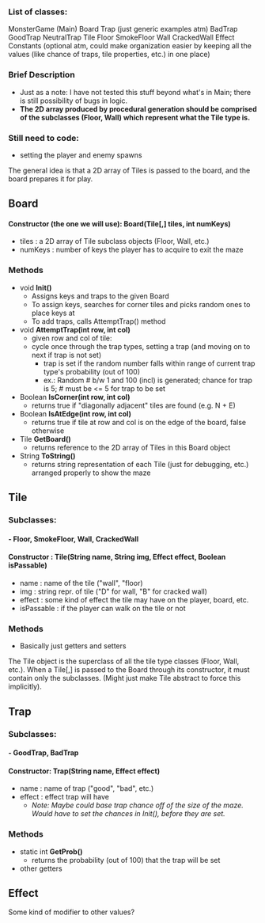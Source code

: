 ### List of classes:
MonsterGame (Main)
Board
Trap (just generic examples atm)
    BadTrap
    GoodTrap
    NeutralTrap
Tile
    Floor
    SmokeFloor
    Wall
    CrackedWall
Effect
Constants (optional atm, could make organization easier by keeping all the values (like chance of traps, tile properties, etc.) in one place)

### Brief Description
- Just as a note: I have not tested this stuff beyond what's in Main; there is still possibility of bugs in logic.
- **The 2D array produced by procedural generation should be comprised of the subclasses (Floor, Wall) which represent what the Tile type is.**

### **Still need to code:**
- setting the player and enemy spawns

The general idea is that a 2D array of Tiles is passed to the board, and the board prepares it for play.


## **Board**
#### Constructor (the one we will use): Board(Tile[,] tiles, int numKeys)
- tiles : a 2D array of Tile subclass objects (Floor, Wall, etc.)
- numKeys : number of keys the player has to acquire to exit the maze

### Methods
- void **Init()**
    - Assigns keys and traps to the given Board
    - To assign keys, searches for corner tiles and picks random ones to place keys at
    - To add traps, calls AttemptTrap() method
- void **AttemptTrap(int row, int col)**
    - given row and col of tile:
    - cycle once through the trap types, setting a trap (and moving on to next if trap is not set)
        - trap is set if the random number falls within range of current trap type's probability (out of 100)
        - ex.: Random # b/w 1 and 100 (incl) is generated; chance for trap is 5; # must be <= 5 for trap to be set
- Boolean **IsCorner(int row, int col)**
    - returns true if "diagonally adjacent" tiles are found (e.g. N + E)
- Boolean **IsAtEdge(int row, int col)**
    - returns true if tile at row and col is on the edge of the board, false otherwise
- Tile **GetBoard()**
    - returns reference to the 2D array of Tiles in this Board object
- String **ToString()**
    - returns string representation of each Tile (just for debugging, etc.) arranged properly to show the maze


## **Tile**
### **Subclasses:**
#### - Floor, SmokeFloor, Wall, CrackedWall
#### Constructor : Tile(String name, String img, Effect effect, Boolean isPassable)
- name : name of the tile ("wall", "floor)
- img : string repr. of tile ("D" for wall, "B" for cracked wall)
- effect : some kind of effect the tile may have on the player, board, etc.
- isPassable : if the player can walk on the tile or not

### Methods
- Basically just getters and setters

The Tile object is the superclass of all the tile type classes (Floor, Wall, etc.).
When a Tile[,] is passed to the Board through its constructor, it must contain only the subclasses.
(Might just make Tile abstract to force this implicitly).

## **Trap**
### **Subclasses:**
#### - GoodTrap, BadTrap
#### Constructor: Trap(String name, Effect effect)
- name : name of trap ("good", "bad", etc.)
- effect : effect trap will have
    - *Note: Maybe could base trap chance off of the size of the maze.  Would have to set the chances in Init(), before they are set.*

### Methods
- static int **GetProb()**
    - returns the probability (out of 100) that the trap will be set
- other getters

## **Effect**
Some kind of modifier to other values?
